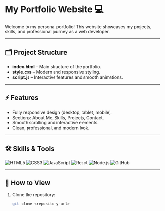 # My Portfolio Website 💻

Welcome to my personal portfolio! This website showcases my projects, skills, and professional journey as a web developer.

---

## 🗂 Project Structure

- **index.html** – Main structure of the portfolio.  
- **style.css** – Modern and responsive styling.  
- **script.js** – Interactive features and smooth animations.  

----

## ⚡ Features

- Fully responsive design (desktop, tablet, mobile).  
- Sections: About Me, Skills, Projects, Contact.  
- Smooth scrolling and interactive elements.  
- Clean, professional, and modern look.  

---

## 🛠 Skills & Tools

![HTML5](https://img.shields.io/badge/HTML5-E34F26?style=flat&logo=html5&logoColor=white)
![CSS3](https://img.shields.io/badge/CSS3-1572B6?style=flat&logo=css3&logoColor=white)
![JavaScript](https://img.shields.io/badge/JavaScript-F7DF1E?style=flat&logo=javascript&logoColor=black)
![React](https://img.shields.io/badge/React-61DAFB?style=flat&logo=react&logoColor=black)
![Node.js](https://img.shields.io/badge/Node.js-339933?style=flat&logo=node.js&logoColor=white)
![GitHub](https://img.shields.io/badge/GitHub-181717?style=flat&logo=github&logoColor=white)

---

## 🚀 How to View

1. Clone the repository:  
   ```bash
   git clone <repository-url>
